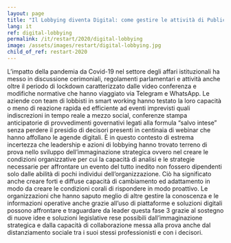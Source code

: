 ```yaml
---
layout: page
title: "Il Lobbying diventa Digital: come gestire le attività di Public Affairs in tempi di Crisis Management"
lang: it
ref: digital-lobbying
permalink: /it/restart/2020/digital-lobbying
image: /assets/images/restart/digital-lobbying.jpg
child_of_ref: restart-2020
---
```


L’impatto della pandemia da Covid-19 nel settore degli affari istituzionali ha messo in discussione cerimoniali, regolamenti parlamentari e attività anche oltre il periodo di lockdown caratterizzato dalle video conferenza e modifiche normative che hanno viaggiato via Telegram e WhatsApp. Le aziende con team di lobbisti in smart working hanno testato la loro capacità o meno di reazione rapida ed efficiente ad eventi imprevisti quali indiscrezioni in tempo reale a mezzo social, conferenze stampa anticipatorie di provvedimenti governativi legati alla formula “salvo intese” senza perdere il presidio di decisori presenti in centinaia di webinar che hanno affollano le agende digitali. È in questo contesto di estrema incertezza che leadership e azioni di lobbying hanno trovato terreno di prova nello sviluppo dell’immaginazione strategica ovvero nel creare le condizioni organizzative per cui la capacità di analisi e le strategie necessarie per affrontare un evento del tutto inedito non fossero dipendenti solo dalle abilità di pochi individui dell’organizzazione. Ciò ha significato anche creare forti e diffuse capacità di cambiamento ed adattamento in modo da creare le condizioni corali di rispondere in modo proattivo. Le organizzazioni che hanno saputo meglio di altre gestire la conoscenza e le informazioni operative anche grazie all’uso di piattaforme e soluzioni digitali possono affrontare e traguardare da leader questa fase 3 grazie al sostegno di nuove idee e soluzioni legislative rese possibili dall’immaginazione strategica e dalla capacità di collaborazione messa alla prova anche dal distanziamento sociale tra i suoi stessi professionisti e con i decisori.
